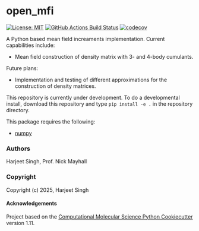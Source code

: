 open_mfi
==============================
[//]: # (Badges)
[![License: MIT](https://img.shields.io/badge/License-MIT-yellow.svg)](https://opensource.org/licenses/MIT)
[![GitHub Actions Build Status](https://github.com/codebyharjeet/open_mfi/workflows/CI/badge.svg)](https://github.com/codebyharjeet/open_mfi/actions?query=workflow%3ACI)
[![codecov](https://codecov.io/gh/codebyharjeet/open_mfi/graph/badge.svg)](https://codecov.io/gh/codebyharjeet/open_mfi)

A Python based mean field increaments implementation. Current capabilities include:
  - Mean field construction of density matrix with 3- and 4-body cumulants.

Future plans:
  - Implementation and testing of different approximations for the construction of density matrices.

This repository is currently under development. To do a developmental install, download this repository and type `pip install -e .` in the repository directory.

This package requires the following:
  - [numpy](https://numpy.org/)

### Authors

Harjeet Singh, Prof. Nick Mayhall

### Copyright

Copyright (c) 2025, Harjeet Singh


#### Acknowledgements
 
Project based on the 
[Computational Molecular Science Python Cookiecutter](https://github.com/molssi/cookiecutter-cms) version 1.11.
